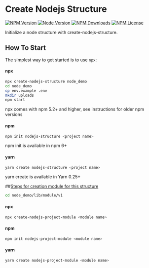Create Nodejs Structure
=====================

[![NPM Version][npm-image]][npm-url]
[![Node Version][node-image]][node-url]
[![NPM Downloads][downloads-image]][downloads-url]
[![NPM License][npm-license]][npm-url]
  
Initialize a node structure with create-nodejs-structure.

How To Start
---------------

The simplest way to get started is to use `npx`:

#### npx
```bash
npx create-nodejs-structure node_demo
cd node_demo
cp env.example .env
mkdir uploads
npm start
```
npx comes with npm 5.2+ and higher, see instructions for older npm versions


#### npm
```bash
npm init nodejs-structure <project name>
```
npm init <initializer> is available in npm 6+


#### yarn
```bash
yarn create nodejs-structure <project name>
```
yarn create is available in Yarn 0.25+


##<a href="https://www.npmjs.com/package/create-nodejs-project-module">Steps for creation module for this structure</a>


```bash
cd node_demo/lib/module/v1
```

#### npx
```bash
npx create-nodejs-project-module <module name>
```

#### npm
```bash
npm init nodejs-project-module <module name>
```


#### yarn
```bash
yarn create nodejs-project-module <module name>
```



[npm-image]: https://img.shields.io/npm/v/create-nodejs-structure
[npm-url]: https://www.npmjs.com/package/create-nodejs-structure
[node-image]: https://img.shields.io/node/v/create-nodejs-structure
[node-url]: https://www.npmjs.com/package/create-nodejs-structure
[downloads-image]: https://img.shields.io/npm/dm/create-nodejs-structure.svg
[downloads-url]: https://github.com/rahul2104/demo-node
[npm-license]:https://img.shields.io/npm/l/create-nodejs-structure
